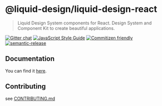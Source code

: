 # @liquid-design/liquid-design-react

> Liquid Design System components for React. Design System and Component Kit to create beautiful applications.

[![Gitter chat](https://badges.gitter.im/liquid-design-system/liquid-design-react.png)](https://gitter.im/liquid-design-system/liquid-design-react)
[![JavaScript Style Guide](https://img.shields.io/badge/code_style-standard-brightgreen.svg)](https://standardjs.com) [![Commitizen friendly](https://img.shields.io/badge/commitizen-friendly-brightgreen.svg)](http://commitizen.github.io/cz-cli/) [![semantic-release](https://img.shields.io/badge/%20%20%F0%9F%93%A6%F0%9F%9A%80-semantic--release-e10079.svg)](https://github.com/semantic-release/semantic-release)

## Documentation

You can find it [here](http://docs.merck.design).

## Contributing

see [CONTRIBUTING.md](CONTRIBUTING.md)
